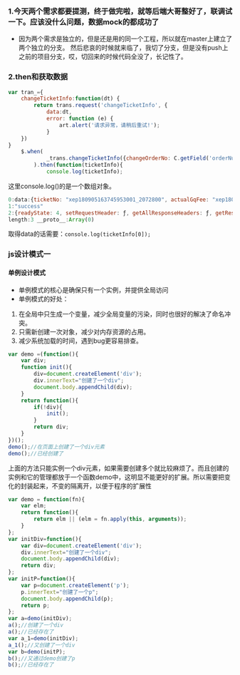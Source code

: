 ### 1.今天两个需求都要提测，终于做完啦，就等后端大哥整好了，联调试一下。应该没什么问题，数据mock的都成功了
* 因为两个需求是独立的，但是还是用的同一个工程，所以就在master上建立了两个独立的分支。
然后悲哀的时候就来临了，我切了分支，但是没有push上之前的项目分支，哎，切回来的时候代码全没了，长记性了。
### 2.then和获取数据
```javascript
var tran_={
    changeTicketInfo:function(dt) {
        return trans.request('changeTicketInfo', {
            data:dt,
            error: function (e) {
                art.alert('请求异常，请稍后重试!');
            }
    })
}
    $.when(
            _trans.changeTicketInfo({changeOrderNo: C.getField('orderNumber')})
        ).then(function(ticketInfo){
            console.log(ticketInfo);
```

这里console.log()的是一个数组对象。
```javascript
0:data:{ticketNo: "xep180905163745953001_2072800", actualGqFee: "xep180905163745953001"}message:"出错了"ret:false ;__proto__:Object
1:"success"
2:{readyState: 4, setRequestHeader: ƒ, getAllResponseHeaders: ƒ, getResponseHeader: ƒ, overrideMimeType: ƒ, …}
length:3 __proto__:Array(0)
```
取得data的话需要：```console.log(ticketInfo[0]);```

### js设计模式一
#### 单例设计模式
* 单例模式的核心是确保只有一个实例，并提供全局访问
* 单例模式的好处：
1. 在全局中只生成一个变量，减少全局变量的污染，同时也很好的解决了命名冲突。
2. 只需新创建一次对象，减少对内存资源的占用。
3. 减少系统加载的时间，遇到bug更容易排查。
```javascript
var demo =(function(){
	var div;
	function init(){
	    div=document.createElement('div');
	    div.innerText="创建了一个div";
	    document.body.appendChild(div);
	}
	return function(){
        if(!div){
            init();
        }
        return div;
    }
})();
demo();//在页面上创建了一个div元素
demo();//已经创建了
```

上面的方法只能实例一个div元素，如果需要创建多个就比较麻烦了。而且创建的实例和它的管理都放于一个函数demo中，这明显不能更好的扩展。所以需要把变化的封装起来，不变的隔离开，以便于程序的扩展性
```javascript
var demo = function(fn){
    var elm;
    return function(){
        return elm || (elm = fn.apply(this, arguments));
    }
};
var initDiv=function(){
    var div=document.createElement('div');
	div.innerText="创建了一个div";  
    document.body.appendChild(div);
    return div;
};
var initP=function(){
    var p=document.createElement('p');
	p.innerText="创建了一个p";  
    document.body.appendChild(p);
    return p;
};
var a=demo(initDiv);
a();//创建了一个div
a();//已经存在了
var a_1=demo(initDiv);
a_1();//又创建了一个div
var b=demo(initP);
b();//又通过demo创建了p
b();//已经存在了
```